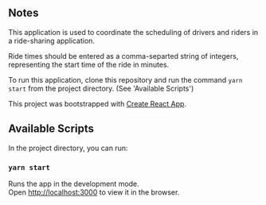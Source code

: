 ## Notes

This application is used to coordinate the scheduling of drivers and riders in a ride-sharing application.

Ride times should be entered as a comma-separted string of integers, representing the start time of the ride in minutes.

To run this application, clone this repository and run the command `yarn start` from the project directory. (See 'Available Scripts')

This project was bootstrapped with [Create React App](https://github.com/facebook/create-react-app).

## Available Scripts

In the project directory, you can run:

### `yarn start`

Runs the app in the development mode.<br />
Open [http://localhost:3000](http://localhost:3000) to view it in the browser.
